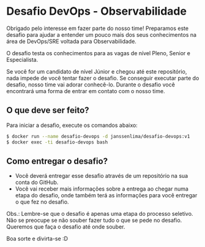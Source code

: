 # Desafio DevOps - Observabilidade
Obrigado pelo interesse em fazer parte do nosso time! Preparamos este desafio para ajudar a entender um pouco mais dos seus conhecimentos na área de DevOps/SRE voltada para Observabilidade.

O desafio testa os conhecimentos para as vagas de nível Pleno, Senior e Especialista.

Se você for um candidato de nível Júnior e chegou até este repositório, nada impede de você tentar fazer o desafio. Se conseguir executar parte do desafio, nosso time vai adorar conhecê-lo. Durante o desafio você encontrará uma forma de entrar em contato com o nosso time.


## O que deve ser feito?

Para iniciar a desafio, execute os comandos abaixo:

```sh
$ docker run --name desafio-devops -d janssenlima/desafio-devops:v1
$ docker exec -ti desafio-devops bash
```

## Como entregar o desafio?

- Você deverá entregar esse desafio através de um repositório na sua conta do GitHub.
- Você vai receber mais informações sobre a entrega ao chegar numa etapa do desafio, onde também terá as informações para você entregar o que fez no desafio.

Obs.: Lembre-se que o desafio é apenas uma etapa do processo seletivo. Não se preocupe se não souber fazer tudo o que se pede no desafio. Queremos que faça o desafio até onde souber.

Boa sorte e divirta-se :D
